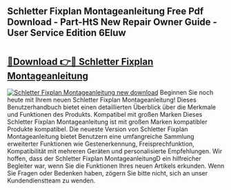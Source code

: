 ## Schletter Fixplan Montageanleitung Free Pdf Download - Part-HtS New Repair Owner Guide - User Service Edition 6Eluw

# <h2><a href="http://df6nud.blite.top/?on=Schletter+Fixplan+Montageanleitung">🔗Download 👉🔴 Schletter Fixplan Montageanleitung</a></h2>

[![Schletter Fixplan Montageanleitung new download](https://i.imgur.com/lujVjoI.png)](http://df6nud.blite.top/?on=Schletter+Fixplan+Montageanleitung)
Beginnen Sie noch heute mit Ihrem neuen Schletter Fixplan Montageanleitung! Dieses Benutzerhandbuch bietet einen detaillierten Überblick über die Merkmale und Funktionen des Produkts. Kompatibel mit großen Marken Dieses Schletter Fixplan Montageanleitung ist mit großen Marken kompatibler Produkte kompatibel. Die neueste Version von Schletter Fixplan Montageanleitung bietet Benutzern eine umfangreiche Sammlung erweiterter Funktionen wie Gestenerkennung, Freisprechfunktion, Kompatibilität mit mehreren Geräten und personalisierte Empfehlungen. Wir hoffen, dass der Schletter Fixplan MontageanleitungD ein hilfreicher Begleiter war, wenn Sie die Funktionen Ihres neuen Artikels erkunden. Wenn Sie Fragen oder Bedenken haben, zögern Sie bitte nicht, sich an unser Kundendienstteam zu wenden.
